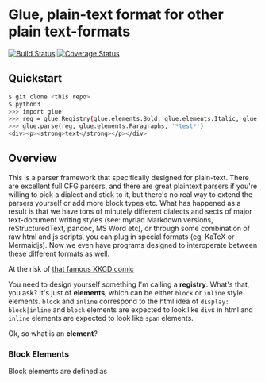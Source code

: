 # Glue, plain-text format for other plain text-formats

[![Build Status](https://travis-ci.org/vshesh/glue.svg?branch=master)](https://travis-ci.org/vshesh/glue)
[![Coverage Status](https://coveralls.io/repos/github/vshesh/glue/badge.svg?branch=master)](https://coveralls.io/github/vshesh/glue?branch=master)

## Quickstart

```bash
$ git clone <this repo>
$ python3
>>> import glue
>>> reg = glue.Registry(glue.elements.Bold, glue.elements.Italic, glue.elements.Paragraphs)
>>> glue.parse(reg, glue.elements.Paragraphs, '*test*')
<div><p><strong>text</strong></p></div>
```

## Overview

This is a parser framework that specifically designed for plain-text.
There are excellent full CFG parsers, and there are great plaintext parsers
if you're willing to pick a dialect and stick to it, but there's no real way to
extend the parsers yourself or add more block types etc. What has happened as
a result is that we have tons of minutely different dialects and sects of major
text-document writing styles (see: myriad Markdown versions, reStructuredText,
pandoc, MS Word etc), or through some combination of raw html and js scripts,
you can plug in special formats (eg, KaTeX or Mermaidjs). Now we even have
programs designed to interoperate between these different formats as well.

At the risk of [that famous XKCD comic]() 

You need to design yourself something I'm calling a **registry**.
What's that, you ask? It's just of **elements**, which can be either `block`
or `inline` style elements. `block` and `inline` correspond to the html idea of
`display: block|inline` and `block` elements are expected to look like `div`s
in html and `inline` elements are expected to look like `span` elements.

Ok, so what is an **element**?

### Block Elements

Block elements are defined as
